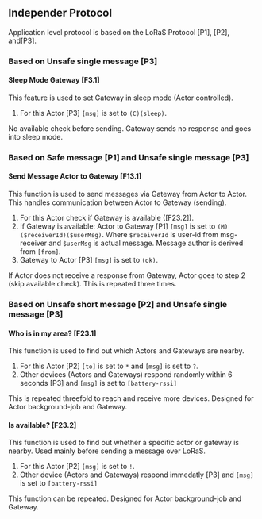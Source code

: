 ## Independer Protocol

Application level protocol is based on the LoRaS Protocol \[P1\], \[P2\], and\[P3\].

### Based on Unsafe single message \[P3\]

#### Sleep Mode Gateway \[F3.1\]

This feature is used to set Gateway in sleep mode (Actor controlled).

1. For this Actor \[P3\] `[msg]` is set to `(C)(sleep)`.

No available check before sending. Gateway sends no response and goes into sleep mode.

### Based on Safe message \[P1\] and Unsafe single message \[P3\]

#### Send Message Actor to Gateway \[F13.1\]

This function is used to send messages via Gateway from Actor to Actor. This handles communication between Actor to Gateway (sending).

1. For this Actor check if Gateway is available (\[F23.2\]).
2. If Gateway is available: Actor to Gateway \[P1\] `[msg]` is set to `(M)($receiverId)($userMsg)`. Where `$receiverId` is user-id from msg-receiver and `$userMsg` is actual message. Message author is derived from `[from]`.
3. Gateway to Actor \[P3\] `[msg]` is set to `(ok)`.

If Actor does not receive a response from Gateway, Actor goes to step 2 (skip available check). This is repeated three times.

### Based on Unsafe short message \[P2\] and Unsafe single message \[P3\]

#### Who is in my area? \[F23.1\]

This function is used to find out which Actors and Gateways are nearby.

1. For this Actor \[P2\] `[to]` is set to `*` and `[msg]` is set to `?`. 
2. Other devices (Actors and Gateways) respond randomly within 6 seconds \[P3\] and `[msg]` is set to `[battery-rssi]`

This is repeated threefold to reach and receive more devices. Designed for Actor background-job and Gateway.

#### Is available? \[F23.2\]

This function is used to find out whether a specific actor or gateway is nearby. Used mainly before sending a message over LoRaS.

1. For this Actor \[P2\] `[msg]` is set to `!`.
2. Other device (Actors and Gateways) respond immedatly \[P3\] and `[msg]` is set to `[battery-rssi]`

This function can be repeated. Designed for Actor background-job and Gateway.
